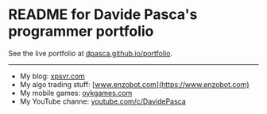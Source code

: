 # README for Davide Pasca's programmer portfolio

See the live portfolio at [dpasca.github.io/portfolio](https://dpasca.github.io/portfolio).

---

- My blog: [xpsvr.com](https://xpsvr.com)
- My algo trading stuff: [www.enzobot.com](https://www.enzobot.com)
- My mobile games: [oykgames.com](https://oykgames.com)
- My YouTube channe: [youtube.com/c/DavidePasca](https://www.youtube.com/c/DavidePasca)

